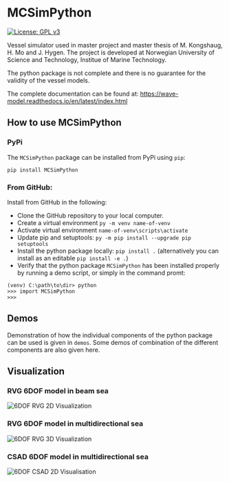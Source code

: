 # MCSimPython

[![License: GPL v3](https://img.shields.io/badge/License-GPLv3-blue.svg)](https://www.gnu.org/licenses/gpl-3.0)    

Vessel simulator used in master project and master thesis of M. Kongshaug, H. Mo and J. Hygen. The project is developed at Norwegian University of Science and Technology, Institue of Marine Technology. 

The python package is not complete and there is no guarantee for the validity of the vessel models.

The complete documentation can be found at: https://wave-model.readthedocs.io/en/latest/index.html

## How to use MCSimPython

### PyPi
The `MCSimPython` package can be installed from PyPi using `pip`:

`pip install MCSimPython`

### From GitHub:
Install from GitHub in the following:
- Clone the GitHub repository to your local computer.
- Create a virtual environment `py -m venv name-of-venv`
- Activate virtual environment `name-of-venv\scripts\activate`
- Update pip and setuptools: `py -m pip install --upgrade pip setuptools`
- Install the python package locally: `pip install .` (alternatively you can install as an editable `pip install -e .`)
- Verify that the python package `MCSimPython` has been installed properly by running a demo script, or simply in the command promt:
```
(venv) C:\path\to\dir> python
>>> import MCSimPython
>>>
```

## Demos

Demonstration of how the individual components of the python package can be used is given in `demos`. Some demos of combination of the different components are also given here. 

## Visualization

### RVG 6DOF model in beam sea
![6DOF RVG 2D Visualization](https://github.com/janerikhy/Wave-Model/blob/main/demos/animations/wave_motion1d.gif)

### RVG 6DOF model in multidirectional sea
![6DOF RVG 3D Visualization](https://github.com/janerikhy/Wave-Model/blob/main/demos/animations/vessel_motion3d__rvg2.gif)


### CSAD 6DOF model in multidirectional sea
![6DOF CSAD 2D Visualisation](https://github.com/janerikhy/Wave-Model/blob/main/demos/animations/vessel_motion3d_22.gif)

